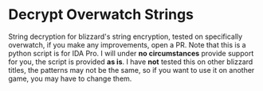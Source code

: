 # Decrypt Overwatch Strings
String decryption for blizzard's string encryption, tested on specifically overwatch, if you make any improvements, open a PR.
Note that this is a python script is for IDA Pro. 
I will under **no circumstances** provide support for you, the script is provided **as is**.
I have **not** tested this on other blizzard titles, the patterns may not be the same, so if you want to use it on another game, you may have to change them.
